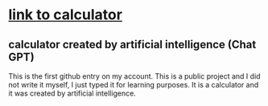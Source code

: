 <h1><a href="https://kamisantoss.github.io/calculator1/">link to calculator</a></h1>
<h2>calculator created by artificial intelligence (Chat GPT)</h2>
<p>This is the first github entry on my account. This is a public project and I did not write it myself, I just typed it for learning purposes. It is a calculator and it was created by artificial intelligence.</p>
